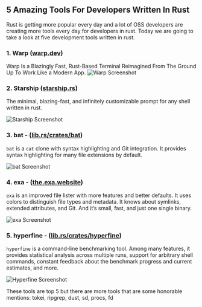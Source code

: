 ## 5 Amazing Tools For Developers Written In Rust

Rust is getting more popular every day and a lot of OSS developers are creating more tools every day for developers in rust. Today we are going to take a look at five development tools written in rust.

### 1. Warp ([warp.dev](https://warp.dev))
Warp Is a Blazingly Fast, Rust-Based Terminal Reimagined From The Ground Up To Work Like a Modern App.
![Warp Screenshot](https://assets-global.website-files.com/6221c6f68d6664279c408870/624c653083e23a50ca642dcd_blogCover-p-1600.png)

### 2. Starship ([starship.rs](https://starship.rs))
The minimal, blazing-fast, and infinitely customizable prompt for any shell written in rust.

![Starship Screenshot](https://starship.rs/presets/img/nerd-font-symbols.png)


### 3. bat - ([lib.rs/crates/bat](https://lib.rs/crates/bat))
`bat` is a `cat` clone with syntax highlighting and Git integration. It provides syntax highlighting for many file extensions by default.

![bat Screenshot](https://user-images.githubusercontent.com/200613/90223573-9b9eb780-de0e-11ea-94e3-908957fe5a4e.png)

### 4. exa - ([the.exa.website](https://the.exa.website/))
`exa` is an improved file lister with more features and better defaults. It uses colors to distinguish file types and metadata. It knows about symlinks, extended attributes, and Git. And it’s small, fast, and just one single binary.

![exa Screenshot](https://user-images.githubusercontent.com/200613/90223612-aa856a00-de0e-11ea-8cec-133becefa6f2.png)

### 5. hyperfine - ([lib.rs/crates/hyperfine](https://lib.rs/crates/hyperfine/))
`hyperfine` is a command-line benchmarking tool. Among many features, it provides statistical analysis across multiple runs, support for arbitrary shell commands, constant feedback about the benchmark progress and current estimates, and more.

![Hyperfine Screenshot](https://user-images.githubusercontent.com/200613/90223809-03ed9900-de0f-11ea-879e-0c50970f20b5.gif)

These tools are top 5 but there are more tools that are some honorable mentions: tokei, ripgrep, dust, sd, procs, fd